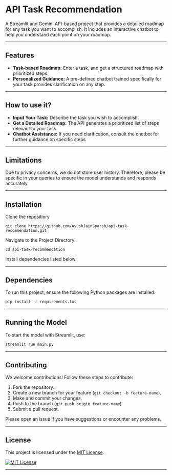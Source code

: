 # API Task Recommendation

A Streamlit and Gemini API-based project that provides a detailed roadmap for any task you want to accomplish. It includes an interactive chatbot to help you understand each point on your roadmap.

---

## Features

- **Task-based Roadmap:** Enter a task, and get a structured roadmap with prioritized steps.
- **Personalized Guidance:** A pre-defined chatbot trained specifically for your task provides clarification on any step.

---

## How to use it?

- **Input Your Task:** Describe the task you wish to accomplish.
- **Get a Detailed Roadmap:** The API generates a prioritized list of steps relevant to your task.
- **Chatbot Assistance:** If you need clarification, consult the chatbot for further guidance on specific steps

---

## Limitations 

Due to privacy concerns, we do not store user history. Therefore, please be specific in your queries to ensure the model understands and responds accurately.

---

## Installation

Clone the repositiory

```sih 
git clone https://github.com/AyushJainSparsh/api-task-recommendation.git
```

Navigate to the Project Directory:

```sih
cd api-task-recommendation
```

Install dependencies listed below. 

---

## Dependencies

To run this project, ensure the following Python packages are installed:

``` python
pip install -r requirements.txt
```

---

## Running the Model

To start the model with Streamlit, use:

```python
streamlit run main.py
```

---

## Contributing

We welcome contributions! Follow these steps to contribute:

1. Fork the repository.
2. Create a new branch for your feature (`git checkout -b feature-name`).
3. Make and commit your changes.
4. Push to the branch (`git push origin feature-name`).
5. Submit a pull request.

Please open an issue if you have suggestions or encounter any problems.

---

## License

This project is licensed under the [MIT License](https://github.com/AyushJainSparsh/api-task-recommendationl/blob/main/LICENSE).

[![MIT License](https://img.shields.io/badge/License-MIT-green.svg)](https://github.com/AyushJainSparsh/api-task-recommendation?tab=MIT-1-ov-file)

---